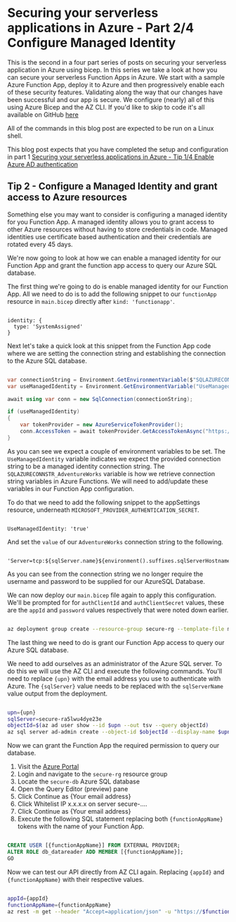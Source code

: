 # Securing your serverless applications in Azure - Part 2/4 Configure Managed Identity

This is the second in a four part series of posts on securing your serverless application in Azure using bicep. In this series we take a look at how you can secure your serverless Function Apps in Azure. We start with a sample Azure Function App, deploy it to Azure and then progressively enable each of these security features. Validating along the way that our changes have been successful and our app is secure. We configure (nearly) all of this using Azure Bicep and the AZ CLI. If you'd like to skip to code it's all available on GitHub [here](http://github.com)

All of the commands in this blog post are expected to be run on a Linux shell.

This blog post expects that you have completed the setup and configuration in part 1 [Securing your serverless applications in Azure - Tip 1/4 Enable Azure AD authentication]()

## Tip 2 - Configure a Managed Identity and grant access to Azure resources

Something else you may want to consider is configuring a managed identity for you Function App. A managed identity allows you to grant access to other Azure resources without having to store credentials in code. Managed identities use certificate based authentication and their credentials are rotated every 45 days.

We're now going to look at how we can enable a managed identity for our Function App and grant the function app access to query our Azure SQL database.

The first thing we're going to do is enable managed identity for our Function App. All we need to do is to add the following snippet to our `functionApp` resource in `main.bicep` directly after `kind: 'functionapp'`.

``` bicep

identity: {
  type: 'SystemAssigned'
}

```

Next let's take a quick look at this snippet from the Function App code where we are setting the connection string and establishing the connection to the Azure SQL database.

``` cs

var connectionString = Environment.GetEnvironmentVariable($"SQLAZURECONNSTR_AdventureWorks}");
var useManagedIdentity = Environment.GetEnvironmentVariable("UseManagedIdentity") == "true";

await using var conn = new SqlConnection(connectionString);

if (useManagedIdentity)
{
    var tokenProvider = new AzureServiceTokenProvider();
    conn.AccessToken = await tokenProvider.GetAccessTokenAsync("https://database.windows.net/");
}

```

As you can see we expect a couple of environment variables to be set. The `UseManagedIdentity` variable indicates we expect the provided connection string to be a managed identity connection string. The `SQLAZURECONNSTR_AdventureWorks` variable is how we retrieve connection string variables in Azure Functions. We will need to add/update these variables in our Function App configuration. 

To do that we need to add the following snippet to the appSettings resource, underneath `MICROSOFT_PROVIDER_AUTHENTICATION_SECRET`.

``` bicep

UseManagedIdentity: 'true'

```

And set the `value` of our `AdventureWorks` connection string to the following.

``` bicep

'Server=tcp:${sqlServer.name}${environment().suffixes.sqlServerHostname},1433;Database=${databaseName}'

```

As you can see from the connection string we no longer require the username and password to be supplied for our AzureSQL Database.

We can now deploy our `main.bicep` file again to apply this configuration. We'll be prompted for for `authClientId` and `authClientSecret` values, these are the `appId` and `password` values respectively that were noted down earlier.

``` sh

az deployment group create --resource-group secure-rg --template-file main.bicep --query properties.outputs

```

The last thing we need to do is grant our Function App access to query our Azure SQL database. 

We need to add ourselves as an administrator of the Azure SQL server. To do this we will use the AZ CLI and execute the following commands. You'll need to replace `{upn}` with the email address you use to authenticate with Azure. The `{sqlServer}` value needs to be replaced with the `sqlServerName` value output from the deployment.

``` sh

upn={upn}
sqlServer=secure-ra5lwu4dye23e
objectId=$(az ad user show --id $upn --out tsv --query objectId)
az sql server ad-admin create --object-id $objectId --display-name $upn --resource-group secure-rg --server $sqlServer

```

Now we can grant the Function App the required permission to query our database.

1. Visit the [Azure Portal](http://portal.azure.com)
1. Login and navigate to the `secure-rg` resource group
1. Locate the `secure-db` Azure SQL database
1. Open the Query Editor (preview) pane
1. Click Continue as {Your email address}
1. Click Whitelist IP x.x.x.x on server secure-....
1. Click Continue as {Your email address}
1. Execute the following SQL statement replacing both `{functionAppName}` tokens with the name of your Function App.

``` sql

CREATE USER [{functionAppName}] FROM EXTERNAL PROVIDER;
ALTER ROLE db_datareader ADD MEMBER [{functionAppName}];
GO

```

Now we can test our API directly from AZ CLI again. Replacing `{appId}` and `{functionAppName}` with their respective values.

``` sh

appId={appId}
functionAppName={functionAppName}
az rest -m get --header "Accept=application/json" -u "https://$functionAppName.azurewebsites.net/api/TopFiveProducts" --resource "api://$appId"

```